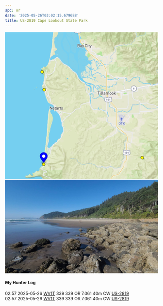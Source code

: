 ```yaml
---
spc: or
date: '2025-05-26T03:02:15.679688'
title: US-2819 Cape Lookout State Park
---
```


![pasted_image.png](/static/pasted_image_0137.png)
![pasted_image001.png](/static/pasted_image001_0118.png)


#### My Hunter Log
02:57    2025-05-26    [WV1T](https://qrz.com/db/WV1T)    339    339    OR    7.061    40m    CW    [US-2819](https://pota.app/#/park/US-2819)
<BR>02:57	2025-05-26	[WV1T](https://qrz.com/db/WV1T)	339	339	OR	7.061	40m	CW	[US-2819](https://pota.app/#/park/US-2819)